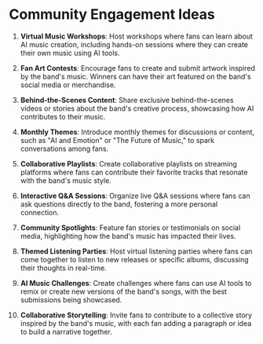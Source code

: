 # Community Engagement Ideas

1. **Virtual Music Workshops**: Host workshops where fans can learn about AI music creation, including hands-on sessions where they can create their own music using AI tools.

2. **Fan Art Contests**: Encourage fans to create and submit artwork inspired by the band's music. Winners can have their art featured on the band's social media or merchandise.

3. **Behind-the-Scenes Content**: Share exclusive behind-the-scenes videos or stories about the band's creative process, showcasing how AI contributes to their music.

4. **Monthly Themes**: Introduce monthly themes for discussions or content, such as "AI and Emotion" or "The Future of Music," to spark conversations among fans.

5. **Collaborative Playlists**: Create collaborative playlists on streaming platforms where fans can contribute their favorite tracks that resonate with the band's music style.

6. **Interactive Q&A Sessions**: Organize live Q&A sessions where fans can ask questions directly to the band, fostering a more personal connection.

7. **Community Spotlights**: Feature fan stories or testimonials on social media, highlighting how the band's music has impacted their lives.

8. **Themed Listening Parties**: Host virtual listening parties where fans can come together to listen to new releases or specific albums, discussing their thoughts in real-time.

9. **AI Music Challenges**: Create challenges where fans can use AI tools to remix or create new versions of the band's songs, with the best submissions being showcased.

10. **Collaborative Storytelling**: Invite fans to contribute to a collective story inspired by the band's music, with each fan adding a paragraph or idea to build a narrative together.

